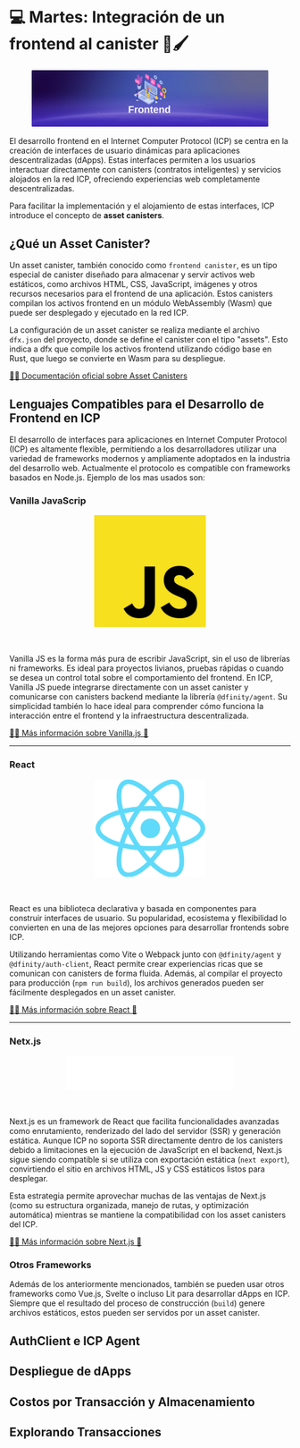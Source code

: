 
# 💻 Martes: Integración de un frontend al canister 🎨🖌️

<figure><img src="../.gitbook/assets/frontend.png" alt=""><figcaption></figcaption></figure>

El desarrollo frontend en el Internet Computer Protocol (ICP) se centra en la creación de interfaces de usuario  dinámicas para aplicaciones descentralizadas (dApps). Estas interfaces permiten a los usuarios interactuar directamente con canisters (contratos inteligentes) y servicios alojados en la red ICP, ofreciendo experiencias web completamente descentralizadas.

Para facilitar la implementación y el alojamiento de estas interfaces, ICP introduce el concepto de **asset canisters**.
## ¿Qué un Asset Canister?
Un asset canister, también conocido como ``frontend canister``, es un tipo especial de canister diseñado para almacenar y servir activos web estáticos, como archivos HTML, CSS, JavaScript, imágenes y otros recursos necesarios para el frontend de una aplicación. Estos canisters compilan los activos frontend en un módulo WebAssembly (Wasm) que puede ser desplegado y ejecutado en la red ICP. 

La configuración de un asset canister se realiza mediante el archivo ``dfx.json`` del proyecto, donde se define el canister con el tipo "assets". Esto indica a dfx que compile los activos frontend utilizando código base en Rust, que luego se convierte en Wasm para su despliegue.

[🔗📖 Documentación oficial sobre Asset Canisters](https://internetcomputer.org/docs/building-apps/frontends/using-an-asset-canister)

## Lenguajes Compatibles para el Desarrollo de Frontend en ICP

El desarrollo de interfaces para aplicaciones en Internet Computer Protocol (ICP) es altamente flexible, permitiendo a los desarrolladores utilizar una variedad de frameworks modernos y ampliamente adoptados en la industria del desarrollo web. Actualmente el protocolo es compatible con frameworks basados en Node.js. Ejemplo de los mas usados son:

### Vanilla JavaScrip
<img src="../.gitbook/assets/vanilla.png" style="display: block; margin: 0 auto;" width="200"/> 
<br>
<br>

Vanilla JS es la forma más pura de escribir JavaScript, sin el uso de librerías ni frameworks. Es ideal para proyectos livianos, pruebas rápidas o cuando se desea un control total sobre el comportamiento del frontend.
 En ICP, Vanilla JS puede integrarse directamente con un asset canister y comunicarse con canisters backend mediante la librería ``@dfinity/agent``. Su simplicidad también lo hace ideal para comprender cómo funciona la interacción entre el frontend y la infraestructura descentralizada.

[🔗📖 Más información sobre Vanilla.js 🔎](http://vanilla-js.com/)

---
 ### React

<img src="../.gitbook/assets/react.png" style="display: block; margin: 0 auto;" width="200"/>
<br>
<br>

React es una biblioteca declarativa y basada en componentes para construir interfaces de usuario. Su popularidad, ecosistema y flexibilidad lo convierten en una de las mejores opciones para desarrollar frontends sobre ICP.

Utilizando herramientas como Vite o Webpack junto con ``@dfinity/agent`` y ``@dfinity/auth-client``, React permite crear experiencias ricas que se comunican con canisters de forma fluida. Además, al compilar el proyecto para producción (``npm run build``), los archivos generados pueden ser fácilmente desplegados en un asset canister.

[🔗📖 Más información sobre React 🔎](https://es.react.dev/)

---
### Netx.js

<img src="../.gitbook/assets/next.png" style="display: block; margin: 0 auto;" width="300"/>

<br>
<br>

Next.js es un framework de React que facilita funcionalidades avanzadas como enrutamiento, renderizado del lado del servidor (SSR) y generación estática. Aunque ICP no soporta SSR directamente dentro de los canisters debido a limitaciones en la ejecución de JavaScript en el backend, Next.js sigue siendo compatible si se utiliza con exportación estática (``next export``), convirtiendo el sitio en archivos HTML, JS y CSS estáticos listos para desplegar.

Esta estrategia permite aprovechar muchas de las ventajas de Next.js (como su estructura organizada, manejo de rutas, y optimización automática) mientras se mantiene la compatibilidad con los asset canisters del ICP.

[🔗📖 Más información sobre Next.js 🔎](https://nextjs.org/)


### Otros Frameworks

Además de los anteriormente mencionados, también se pueden usar otros frameworks como Vue.js, Svelte o incluso Lit para desarrollar dApps en ICP. Siempre que el resultado del proceso de construcción (``build``) genere archivos estáticos, estos pueden ser servidos por un asset canister.


## AuthClient e ICP Agent


## Despliegue de dApps

## Costos por Transacción y Almacenamiento

## Explorando Transacciones
